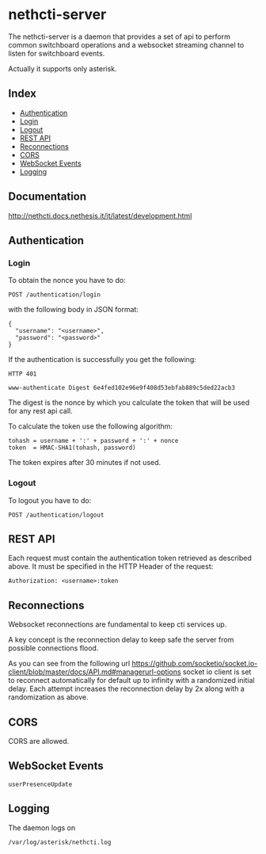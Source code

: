 # nethcti-server

The nethcti-server is a daemon that provides a set of api to perform common switchboard operations and a websocket streaming channel to listen for switchboard events.

Actually it supports only asterisk.

## Index

* [Authentication](#authentication)
 * [Login](#login)
 * [Logout](#logout)
* [REST API](#rest-api)
* [Reconnections](#reconnections)
* [CORS](#cors)
* [WebSocket Events](#websocket-events)
* [Logging](#logging)


## Documentation

http://nethcti.docs.nethesis.it/it/latest/development.html

## Authentication

### Login

To obtain the nonce you have to do:
```
POST /authentication/login
```
with the following body in JSON format:
```
{
  "username": "<username>",
  "password": "<password>"
}
```

If the authentication is successfully you get the following:
```
HTTP 401

www-authenticate Digest 6e4fed102e96e9f408d53ebfab889c5ded22acb3
```

The digest is the nonce by which you calculate the token that will be used for any rest api call.

To calculate the token use the following algorithm:
```
tohash = username + ':' + password + ':' + nonce
token  = HMAC-SHA1(tohash, password)
```

The token expires after 30 minutes if not used.

### Logout

To logout you have to do:
```
POST /authentication/logout
```

## REST API

Each request must contain the authentication token retrieved as described above. It must be specified in the HTTP Header of the request:
```
Authorization: <username>:token
```

## Reconnections
Websocket reconnections are fundamental to keep cti services up.

A key concept is the reconnection delay to keep safe the server from possible connections flood.

As you can see from the following url
https://github.com/socketio/socket.io-client/blob/master/docs/API.md#managerurl-options
socket io client is set to reconnect automatically for default up to infinity with a randomized initial delay. Each attempt increases the reconnection delay by 2x along with a randomization as above.



## CORS

CORS are allowed.

## WebSocket Events

```
userPresenceUpdate
```

## Logging

The daemon logs on
```
/var/log/asterisk/nethcti.log
```
